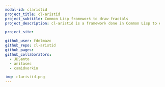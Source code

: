 ```yaml
---
modal-id: claristid
project_title: cl-aristid
project_subtitle: Common Lisp framework to draw fractals
project_description: cl-aristid is a framework done in Common Lisp to draw Lindenmayer Systems. You can define different L-systems rules and symbols and then output the whole fractal to a svg

project_site:

github_user: fdelmazo
github_repo: cl-aristid
github_pages:
github_collaborators:
  - JDSanto
  - anitasec
  - camidvorkin

img: claristid.png
---
```

